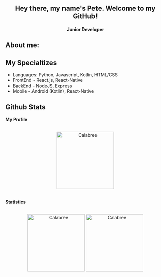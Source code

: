<h2 align="center">
  Hey there, my name's Pete. Welcome to my GitHub!
</h2>

<h4 align='center'>
  Junior Developer
</h4>

## About me:



<h2>My Specialtizes</h2>
<ul>
    <li>Languages: Python, Javascript, Kotlin, HTML/CSS</li>
    <li>FrontEnd - React.js, React-Native</li>
    <li>BackEnd - NodeJS, Express</li>
    <li>Mobile - Android (Kotlin), React-Native</li>
</ul>


<h2>Github Stats</h2>

  <summary><b>My Profile</b></summary>
  <br>
<p align="center"><img height="180em" src="https://github-profile-summary-cards.vercel.app/api/cards/profile-details?username=Calabree&theme=github_dark" alt="Calabree" align = "center"/></p><br>

  <summary><b>Statistics</b></summary>
  <br>
<p align="center"><img height="180em" src="https://github-readme-stats.vercel.app/api?username=Calabree&hide_border=true&count_private=true&show_icons=true&theme=github_dark" alt="Calabree" align = "center"/>
<img height="180em" src="https://github-readme-stats.vercel.app/api/top-langs?username=Calabree&show_icons=true&locale=en&layout=compact&hide_border=true&theme=github_dark" alt="Calabree" align = "center"/></p><br>

<br>
